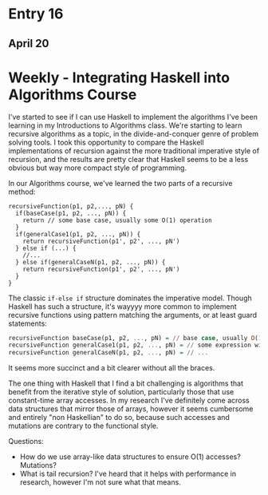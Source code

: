 # Entry 16

## April 20

# Weekly - Integrating Haskell into Algorithms Course

I've started to see if I can use Haskell to implement the algorithms I've been learning in my Introductions to Algorithms class. We're starting to learn recursive algorithms as a topic, in the divide-and-conquer genre of problem solving tools. I took this opportunity to compare the Haskell implementations of recursion against the more traditional imperative style of recursion, and the results are pretty clear that Haskell seems to be a less obvious but way more compact style of programming.

In our Algorithms course, we've learned the two parts of a recursive method:

```
recursiveFunction(p1, p2,..., pN) {
  if(baseCase(p1, p2, ..., pN)) {
    return // some base case, usually some O(1) operation
  }
  if(generalCase1(p1, p2, ..., pN)) {
    return recursiveFunction(p1', p2', ..., pN')
  } else if (...) {
    //...
  } else if(generalCaseN(p1, p2, ..., pN)) {
    return recursiveFunction(p1', p2', ..., pN')
  }
}
```

The classic `if-else if` structure dominates the imperative model. Though Haskell has such a structure, it's wayyyy more common to implement recursive functions using pattern matching the arguments, or at least guard statements:

```Haskell
recursiveFunction baseCase(p1, p2, ..., pN) = // base case, usually O(1)
recursiveFunction generalCase1(p1, p2, ..., pN) = // some expression with recursiveFunction called again
recursiveFunction generalCaseN(p1, p2, ..., pN) = // ...
```

It seems more succinct and a bit clearer without all the braces.

The one thing with Haskell that I find a bit challenging is algorithms that benefit from the iterative style of solution, particularly those that use constant-time array accesses. In my research I've definitely come across data structures that mirror those of arrays, however it seems cumbersome and entirely "non Haskellian" to do so, because such accesses and mutations are contrary to the functional style. 

Questions:

 - How do we use array-like data structures to ensure O(1) accesses? Mutations?
 - What is tail recursion? I've heard that it helps with performance in research, however I'm not sure what that means.